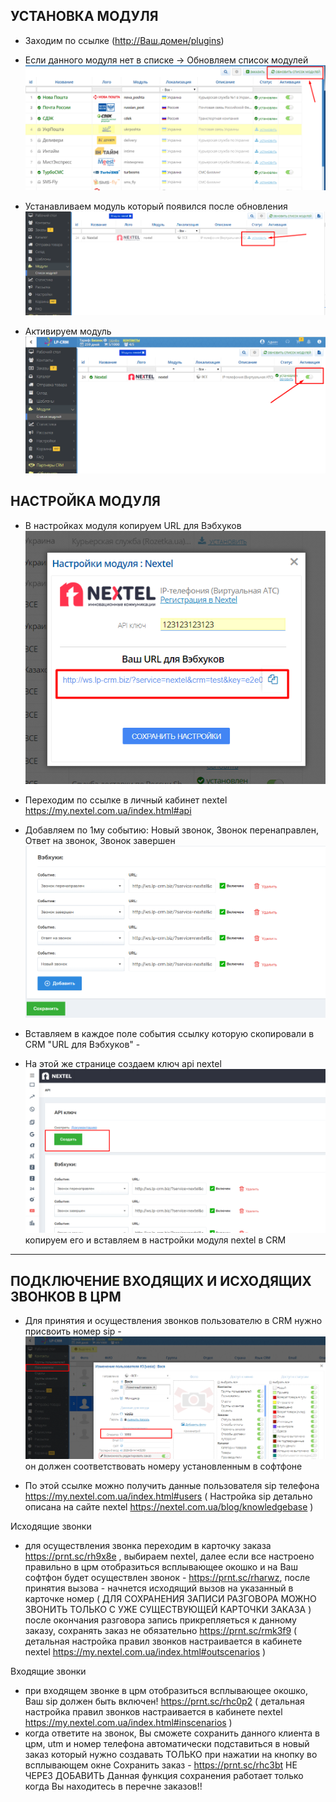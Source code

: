 
## УСТАНОВКА МОДУЛЯ

- Заходим по ссылке (http://Ваш.домен/plugins)

- Если данного модуля нет в списке -> Обновляем список модулей
	![](/img/update_mods.png "update module")
	
- Устанавливаем модуль который появился после обновления 
	![](/img/install_mod.png "install module")
	
- Активируем модуль
	![](/img/activate_mod.png "active module")


## НАСТРОЙКА МОДУЛЯ

- В настройках модуля копируем URL для Вэбхуков
	![](/img/url_webhook.png "url webhook")
	
- Переходим по ссылке в личный кабинет nextel https://my.nextel.com.ua/index.html#api

- Добавляем по 1му событию: Новый звонок, Звонок перенаправлен, Ответ на звонок, Звонок завершен
	![](/img/add_event.png "add event")
	
- Вставляем в каждое поле события ссылку которую скопировали в CRM "URL для Вэбхуков" - 
- На этой же странице создаем ключ api nextel
	 ![](/img/create_key.png "create key")
	копируем его и вставляем в настройки модуля nextel в CRM


---


## ПОДКЛЮЧЕНИЕ ВХОДЯЩИХ И ИСХОДЯЩИХ ЗВОНКОВ В ЦРМ

- Для принятия и осуществления звонков пользователю в CRM нужно присвоить номер sip - 
	![](/img/operator_settings.png "operator_settings")
	он должен соответствовать номеру установленным в софтфоне

- По этой ссылке можно получить данные пользователя sip телефона https://my.nextel.com.ua/index.html#users
( Настройка sip детально описана на сайте nextel https://nextel.com.ua/blog/knowledgebase )

Исходящие звонки

- для осуществления звонка переходим в карточку заказа https://prnt.sc/rh9x8e , выбираем nextel, далее если все настроено правильно в црм отобразиться всплывающее окошко и на Ваш софтфон будет осуществлен звонок - https://prnt.sc/rharwz, после принятия вызова - начнется исходящий вызов на указанный в карточке номер ( ДЛЯ СОХРАНЕНИЯ ЗАПИСИ РАЗГОВОРА МОЖНО ЗВОНИТЬ ТОЛЬКО С УЖЕ СУЩЕСТВУЮЩЕЙ КАРТОЧКИ ЗАКАЗА )
после окончания разговора запись прикрепляеться к данному заказу, сохранять заказ не обязательно https://prnt.sc/rmk3f9
( детальная настройка правил звонков настраивается в кабинете nextel https://my.nextel.com.ua/index.html#outscenarios )

Входящие звонки

- при входящем звонке в црм отобразиться всплывающее окошко, Ваш sip должен быть включен!
https://prnt.sc/rhc0p2
( детальная настройка правил звонков настраивается в кабинете nextel https://my.nextel.com.ua/index.html#inscenarios )
- когда ответите на звонок, Вы сможете сохранить данного клиента в црм, utm и номер телефона автоматически подставиться в новый заказ который нужно создавать ТОЛЬКО при нажатии на кнопку во всплывающем окне Сохранить заказ - https://prnt.sc/rhc3bt НЕ ЧЕРЕЗ ДОБАВИТЬ
Данная функция сохранения работает только когда Вы находитесь в перечне заказов!!







